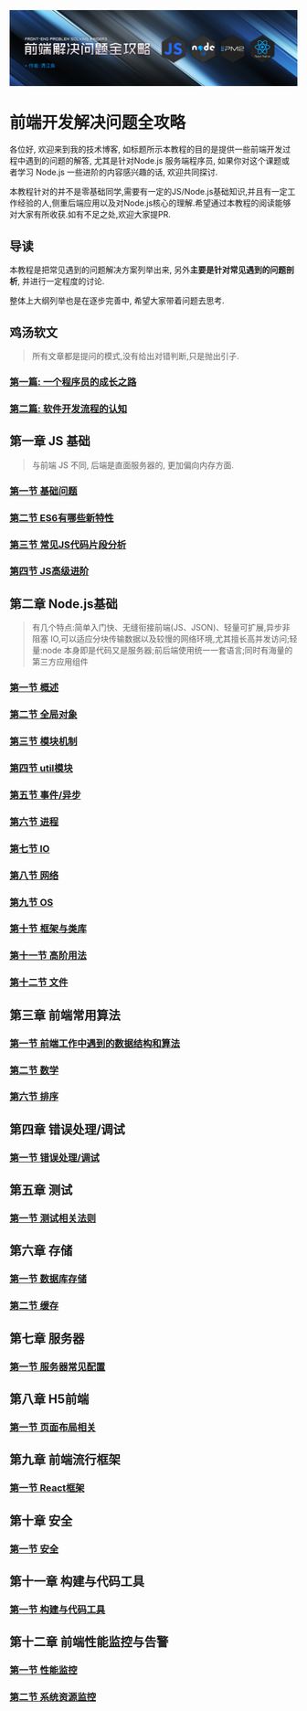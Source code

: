 ![node.js-background](/assets/FE-background.png)

# 前端开发解决问题全攻略

各位好, 欢迎来到我的技术博客, 如标题所示本教程的目的是提供一些前端开发过程中遇到的问题的解答, 尤其是针对Node.js 服务端程序员, 如果你对这个课题或者学习 Node.js 一些进阶的内容感兴趣的话, 欢迎共同探讨.

本教程针对的并不是零基础同学,需要有一定的JS/Node.js基础知识,并且有一定工作经验的人,侧重后端应用以及对Node.js核心的理解.希望通过本教程的阅读能够对大家有所收获.如有不足之处,欢迎大家提PR.

## 导读

本教程是把常见遇到的问题解决方案列举出来, 另外**主要是针对常见遇到的问题剖析**, 并进行一定程度的讨论.

整体上大纲列举也是在逐步完善中, 希望大家带着问题去思考.

## 鸡汤软文

> 所有文章都是提问的模式,没有给出对错判断,只是抛出引子.

### [第一篇: 一个程序员的成长之路](/zh-cn/lighting-talk/lesson1.md)

### [第二篇: 软件开发流程的认知](/zh-cn/lighting-talk/lesson2.md)

## 第一章 JS 基础

> 与前端 JS 不同, 后端是直面服务器的, 更加偏向内存方面.

### [第一节 基础问题](/zh-cn/js/common-1.md)

### [第二节 ES6有哪些新特性](/zh-cn/js/common-2.md)

### [第三节 常见JS代码片段分析](/zh-cn/js/common-3.md)

### [第四节 JS高级进阶](/zh-cn/js/common-4.md)

## 第二章 Node.js基础

> 有几个特点:简单入门快、无缝衔接前端(JS、JSON)、轻量可扩展,异步非阻塞 IO,可以适应分块传输数据以及较慢的网络环境,尤其擅长高并发访问;轻量:node 本身即是代码又是服务器;前后端使用统一一套语言;同时有海量的第三方应用组件

### [第一节 概述](/zh-cn/nodejs/node-1.md)

### [第二节 全局对象](/zh-cn/nodejs/node-2.md)

### [第三节 模块机制](/zh-cn/nodejs/node-3.md)

### [第四节 util模块](/zh-cn/nodejs/node-4.md)

### [第五节 事件/异步](/zh-cn/nodejs/node-5.md)

### [第六节 进程](/zh-cn/nodejs/node-6.md)

### [第七节 IO](/zh-cn/nodejs/node-7.md)

### [第八节 网络](/zh-cn/nodejs/node-8.md)

### [第九节 OS](/zh-cn/nodejs/node-9.md)

### [第十节 框架与类库](/zh-cn/nodejs/node-10.md)

### [第十一节 高阶用法](/zh-cn/nodejs/node-11.md)

### [第十二节 文件](/zh-cn/nodejs/node-12.md)

## 第三章 前端常用算法

### [第一节 前端工作中遇到的数据结构和算法](/zh-cn/algorithm/algorithm-1.md)

### [第二节 数学](/zh-cn/algorithm/algorithm-2.md)

### [第六节 排序](/zh-cn/algorithm/algorithm-6.md)

## 第四章 错误处理/调试

### [第一节 错误处理/调试](/zh-cn/error/error.md)

## 第五章 测试

### [第一节 测试相关法则](/zh-cn/test/test.md)

## 第六章 存储

### [第一节 数据库存储](/zh-cn/storage/storage.md)

### [第二节 缓存](/zh-cn/storage/storage-2.md)

## 第七章 服务器

### [第一节 服务器常见配置](/zh-cn/server/server.md)

## 第八章 H5前端

### [第一节 页面布局相关](/zh-cn/h5/page.md)

## 第九章 前端流行框架

### [第一节 React框架](/zh-cn/framework/react.md)

## 第十章 安全

### [第一节 安全](/zh-cn/security/security.md)

## 第十一章 构建与代码工具

### [第一节 构建与代码工具](/zh-cn/tools/tools.md)

## 第十二章 前端性能监控与告警

### [第一节 性能监控](/zh-cn/monitor/performance.md)

### [第二节 系统资源监控](/zh-cn/monitor/resourceMonitor.md)